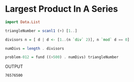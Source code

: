 # Largest Product In A Series

```haskell
import Data.List

triangleNumber = scanl1 (+) [1..]

divisors n = [ d | d <- [1..(n `div` 2)], n `mod` d == 0]

numDivs = length . divisors

problem-012 = fund ((>500) . numDivs) triangleNumber
```

OUTPUT

```shell
76576500
```
